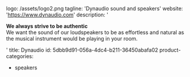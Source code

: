 logo: /assets/logo2.png
tagline: 'Dynaudio sound and speakers'
website: 'https://www.dynaudio.com'
description: '<p><strong>We always strive to be authentic<br></strong>We want the sound of our loudspeakers to be as effortless and natural as the musical instrument would be playing in your room.</p>'
title: Dynaudio
id: 5dbb9d91-056a-4dc4-b211-36450abafa02
product-categories:
  - speakers
